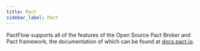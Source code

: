 ```yaml
---
title: Pact
sidebar_label: Pact
---
```


PactFlow supports all of the features of the Open Source Pact Broker and Pact framework, the documentation of which can be found at [docs.pact.io](https://docs.pact.io).

